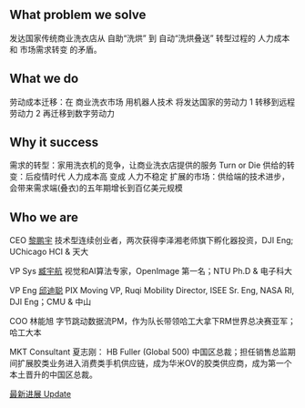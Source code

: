 
## What problem we solve

发达国家传统商业洗衣店从 自助“洗烘” 到 自动“洗烘叠送” 转型过程的 人力成本 和 市场需求转变 的矛盾。

## What we do

劳动成本迁移：在 商业洗衣市场 用机器人技术 将发达国家的劳动力 1 转移到远程劳动力 2 再迁移到数字劳动力

## Why it success

需求的转型：家用洗衣机的竞争，让商业洗衣店提供的服务 Turn or Die
供给的转变：后疫情时代 人力成本高 变成 人力不稳定
扩展的市场：供给端的技术进步，会带来需求端(叠衣)的五年期增长到百亿美元规模

## Who we are

CEO [黎鹏宇](http://www.pengyulee.com/)
技术型连续创业者，两次获得李泽湘老师旗下孵化器投资，DJI Eng; UChicago HCI & 天大

VP Sys [臧宇航]()
视觉和AI算法专家，OpenImage 第一名；NTU Ph.D & 电子科大

VP Eng [邱迪聪](http://www.davidqiu.com/)
PIX Moving VP, Ruqi Mobility Director, ISEE Sr. Eng, NASA RI, DJI Eng；CMU & 中山

COO 林能旭
字节跳动数据流PM，作为队长带领哈工大拿下RM世界总决赛亚军；哈工大本

MKT Consultant 夏志刚：
HB Fuller (Global 500) 中国区总裁；担任销售总监期间扩展胶类业务进入消费类手机供应链，成为华米OV的胶类供应商，成为第一个本土晋升的中国区总裁。

[最新进展 Update](https://ow7c26ph63.feishu.cn/docx/CLD1d8lsnoyRD3xzSh6cOMVdnFe)
